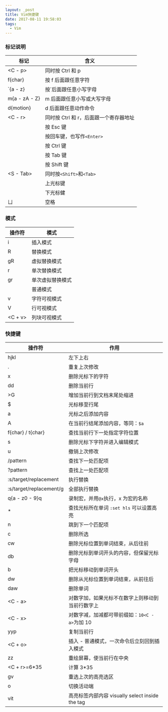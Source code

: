 ```yaml
---
layout: _post
title: Vim快捷键
date: 2017-08-11 19:58:03
tags:
  - Vim
---
```


### 标记说明

| 标记          | 含义                                   |
| ------------- | -------------------------------------- |
| <C - p>       | 同时按 Ctrl 和 p                       |
| f{char}       | 按 f 后面跟任意字符                    |
| `{a - z}      | 按\`后面跟任意小写字母                 |
| m{a - zA - Z} | m 后面跟任意小写或大写字母             |
| d{motion}     | d 后面跟任意动作命令                   |
| <C - r>       | 同时按 Ctrl 和 r，后面跟一个寄存器地址 |
| <Esc>         | 按 Esc 键                              |
| <CR>          | 按回车键，也写作`<Enter>`              |
| <Ctrl>        | 按 Ctrl 键                             |
| <Tab>         | 按 Tab 键                              |
| <Shift>       | 按 Shift 键                            |
| <S - Tab>     | 同时按`<Shift>`和`<Tab>`               |
| <Up>          | 上光标键                               |
| <Down>        | 下光标健                               |
| ㄩ            | 空格                                   |

### 模式

| 操作符  | 模式             |
| ------- | ---------------- |
| i       | 插入模式         |
| R       | 替换模式         |
| gR      | 虚拟替换模式     |
| r       | 单次替换模式     |
| gr      | 单次虚拟替换模式 |
| <Esc>   | 普通模式         |
| v       | 字符可视模式     |
| V       | 行可视模式       |
| <C + v> | 列块可视模式     |

### 快捷键

| 操作符                  | 作用                                             |
| ----------------------- | ------------------------------------------------ |
| hjkl                    | 左下上右                                         |
| .                       | 重复上次修改                                     |
| x                       | 删除光标下的字符                                 |
| dd                      | 删除当前行                                       |
| >G                      | 增加当前行到文档末尾处缩进                       |
| $                       | 光标移至行尾                                     |
| a                       | 光标之后添加内容                                 |
| A                       | 在当前行结尾添加内容，等同：`$a`                 |
| f{char} / t{char}       | 查找当前行下一处指定字符位置                     |
| s                       | 删除光标下字符并进入编辑模式                     |
| u                       | 撤销上次修改                                     |
| /pattern                | 查找下一处匹配项                                 |
| ?pattern                | 查找上一处匹配项                                 |
| :s/target/replacement   | 执行替换                                         |
| :s/target/replacement/g | 全部执行替换                                     |
| q{a - z0 - 9}q          | 录制宏，并用`@x`执行，x 为宏的名称               |
| \*                      | 查找光标所在单词 `:set hls` 可以设置高亮         |
| n                       | 跳到下一个匹配项                                 |
| c                       | 删除所选                                         |
| cw                      | 删除光标位置到单词结束，从后往前                 |
| db                      | 删除光标到单词开头的内容，但保留光标字母         |
| b                       | 把光标移动到单词开头                             |
| dw                      | 删除从光标位置到单词结束，从前往后               |
| daw                     | 删除单词                                         |
| <C - a>                 | 对数字加，如果光标不在数字上则移动到当前行数字上 |
| <C - x>                 | 对数字减，加减都可带前缀如：`10<C - a>`为加 10   |
| yyp                     | 复制当前行                                       |
| <C + o>                 | 插入 - 普通模式，一次命令后立刻回到插入模式      |
| zz                      | 重绘屏幕，使当前行在中央                         |
| <C + r>=6\*35<CR>       | 计算 3\*35                                       |
| gv                      | 重选上次的高亮选区                               |
| o                       | 切换活动端                                       |
| vit                     | 高亮标签内部内容 visually select inside the tag  |
